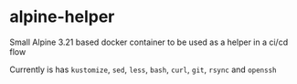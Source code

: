 # alpine-helper
Small Alpine 3.21 based docker container to be used as a helper in a ci/cd flow

Currently is has `kustomize`, `sed`, `less`, `bash`, `curl`, `git`, `rsync` and `openssh`
